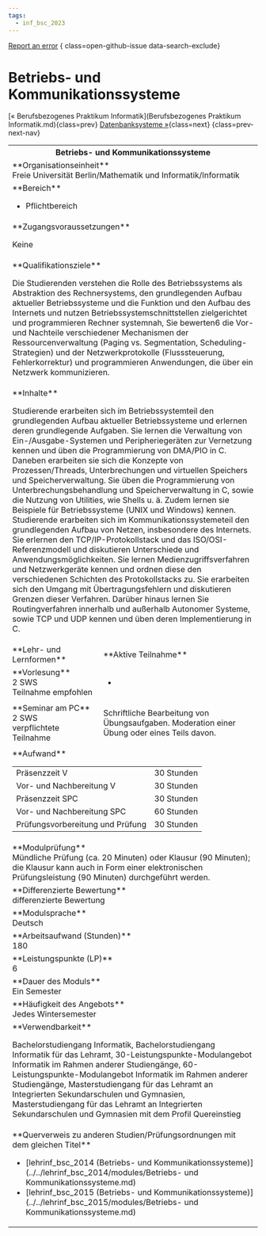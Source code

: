 ```yaml
---
tags:
  - inf_bsc_2023
---
```

[Report an error](https://github.com/SGSSGene/FUB-SUP/issues/new?title=Error%20in%20%22Betriebs-%20und%20Kommunikationssysteme%22&body=There%20seems%20to%20be%20an%20error%20in%20module%20%22Betriebs-%20und%20Kommunikationssysteme%22%2E%0A%0A%3CDescribe%20here%20a%20slightly%20more%20detailed%20description%20of%20what%20is%20wrong%3E&labels=bug)
{ class=open-github-issue data-search-exclude}

# Betriebs- und Kommunikationssysteme

[« Berufsbezogenes Praktikum Informatik](Berufsbezogenes Praktikum Informatik.md){class=prev}
[Datenbanksysteme »](Datenbanksysteme.md){class=next}
{class=prev-next-nav}

<table markdown id="moduledesc">
<tr markdown class="moduledesc_head"><th colspan="2">Betriebs- und Kommunikationssysteme </th></tr>
<tr markdown><td colspan="2">**Organisationseinheit**   <br>Freie Universität Berlin/Mathematik und Informatik/Informatik</td></tr>

<tr markdown><td colspan="2">**Bereich**<br>


- Pflichtbereich

</td></tr>

<tr markdown><td colspan="2">**Zugangsvoraussetzungen** <br>

Keine


</td></tr>
<tr markdown><td colspan="2">**Qualifikationsziele**    <br>

Die Studierenden verstehen die Rolle des Betriebssystems als Abstraktion des
Rechnersystems, den grundlegenden Aufbau aktueller Betriebssysteme und die
Funktion und den Aufbau des Internets und nutzen
Betriebssystemschnittstellen zielgerichtet und programmieren Rechner
systemnah, Sie bewerten6 die Vor- und Nachteile verschiedener Mechanismen
der Ressourcenverwaltung (Paging vs. Segmentation, Scheduling-Strategien)
und der Netzwerkprotokolle (Flusssteuerung, Fehlerkorrektur) und
programmieren Anwendungen, die über ein Netzwerk kommunizieren.


</td></tr>
<tr markdown><td colspan="2">**Inhalte**                <br>

Studierende erarbeiten sich im Betriebssystemteil den grundlegenden Aufbau
aktueller Betriebssysteme und erlernen deren grundlegende Aufgaben. Sie
lernen die Verwaltung von Ein-/Ausgabe-Systemen und Peripheriegeräten zur
Vernetzung kennen und üben die Programmierung von DMA/PIO in C. Daneben
erarbeiten sie sich die Konzepte von Prozessen/Threads, Unterbrechungen und
virtuellen Speichers und Speicherverwaltung. Sie üben die Programmierung von
Unterbrechungsbehandlung und Speicherverwaltung in C, sowie die Nutzung von
Utilities, wie Shells u. ä. Zudem lernen sie Beispiele für Betriebssysteme
(UNIX und Windows) kennen. Studierende erarbeiten sich im
Kommunikationssystemeteil den grundlegenden Aufbau von Netzen, insbesondere
des Internets. Sie erlernen den TCP/IP-Protokollstack und das
ISO/OSI-Referenzmodell und diskutieren Unterschiede und
Anwendungsmöglichkeiten. Sie lernen Medienzugriffsverfahren und
Netzwerkgeräte kennen und ordnen diese den verschiedenen Schichten des
Protokollstacks zu. Sie erarbeiten sich den Umgang mit Übertragungsfehlern
und diskutieren Grenzen dieser Verfahren. Darüber hinaus lernen Sie
Routingverfahren innerhalb und außerhalb Autonomer Systeme, sowie TCP und
UDP kennen und üben deren Implementierung in C.


</td></tr>

<tr markdown><td>**Lehr- und Lernformen**</td><td>**Aktive Teilnahme**</td></tr>
<tr markdown><td> **Vorlesung** <br>2 SWS <br> Teilnahme empfohlen</td><td>

-
</td></tr>
<tr markdown><td> **Seminar am PC** <br>2 SWS <br> verpflichtete Teilnahme</td><td>

Schriftliche Bearbeitung von Übungsaufgaben. Moderation einer Übung oder eines Teils davon.
</td></tr>
<tr markdown><td colspan="2">**Aufwand**                <br>
<table class="aufwand_table">
<tr><td>Präsenzzeit V</td><td>30 Stunden</td></tr>
<tr><td>Vor- und Nachbereitung V</td><td>30 Stunden</td></tr>
<tr><td>Präsenzzeit SPC</td><td>30 Stunden</td></tr>
<tr><td>Vor- und Nachbereitung SPC</td><td>60 Stunden</td></tr>
<tr><td>Prüfungsvorbereitung und Prüfung</td><td>30 Stunden</td></tr>
</table>

</td></tr>
<tr markdown><td colspan="2">**Modulprüfung**             <br>Mündliche Prüfung (ca. 20 Minuten) oder Klausur (90 Minuten); die Klausur
kann auch in Form einer elektronischen Prüfungsleistung (90 Minuten)
durchgeführt werden.


</td></tr>
<tr markdown><td colspan="2">**Differenzierte Bewertung** <br>differenzierte Bewertung

</td></tr>
<tr markdown><td colspan="2">**Modulsprache**             <br>Deutsch</td></tr>
<tr markdown><td colspan="2">**Arbeitsaufwand (Stunden)** <br>180</td></tr>
<tr markdown><td colspan="2">**Leistungspunkte (LP)**     <br>6</td></tr>
<tr markdown><td colspan="2">**Dauer des Moduls**         <br>Ein Semester</td></tr>
<tr markdown><td colspan="2">**Häufigkeit des Angebots**  <br>Jedes Wintersemester</td></tr>
<tr markdown><td colspan="2">**Verwendbarkeit**           <br>

Bachelorstudiengang Informatik, Bachelorstudiengang Informatik für das
Lehramt, 30-Leistungspunkte-Modulangebot Informatik im Rahmen anderer
Studiengänge, 60-Leistungspunkte-Modulangebot Informatik im Rahmen anderer
Studiengänge, Masterstudiengang für das Lehramt an Integrierten
Sekundarschulen und Gymnasien, Masterstudiengang für das Lehramt an
Integrierten Sekundarschulen und Gymnasien mit dem Profil Quereinstieg


</td></tr>

<tr markdown><td colspan="2">**Querverweis zu anderen Studien/Prüfungsordnungen mit dem gleichen Titel**<br>


- [lehrinf_bsc_2014 (Betriebs- und Kommunikationssysteme)](../../lehrinf_bsc_2014/modules/Betriebs- und Kommunikationssysteme.md)
- [lehrinf_bsc_2015 (Betriebs- und Kommunikationssysteme)](../../lehrinf_bsc_2015/modules/Betriebs- und Kommunikationssysteme.md)

</td></tr>

</table>
